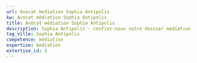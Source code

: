 ```yaml
---
url: Avocat mediation Sophia Antipolis
kw: Avocat médiation Sophia Antipolis
title: Avocat médiation Sophia Antipolis
description: Sophia Antipolis - confiez-nous votre dossier médiation
tag_ville: Sophia Antipolis
competence: médiation
expertise: mediation
extertise_id: 5
---
```


